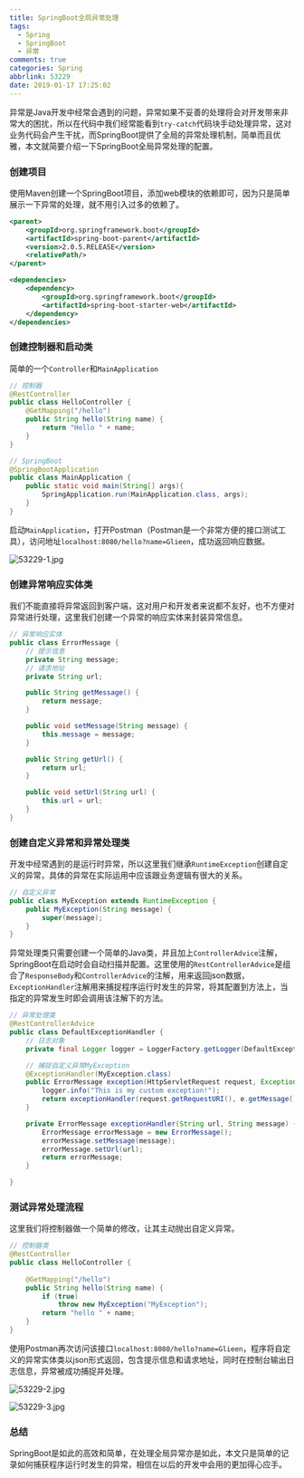 ```yaml
---
title: SpringBoot全局异常处理
tags:
  - Spring
  - SpringBoot
  - 异常
comments: true
categories: Spring
abbrlink: 53229
date: 2019-01-17 17:25:02
---
```


异常是Java开发中经常会遇到的问题，异常如果不妥善的处理将会对开发带来非常大的困扰，所以在代码中我们经常能看到`try-catch`代码块手动处理异常，这对业务代码会产生干扰，而SpringBoot提供了全局的异常处理机制，简单而且优雅，本文就简要介绍一下SpringBoot全局异常处理的配置。

<!--more-->

### 创建项目

使用Maven创建一个SpringBoot项目，添加web模块的依赖即可，因为只是简单展示一下异常的处理，就不用引入过多的依赖了。

```xml
<parent>
    <groupId>org.springframework.boot</groupId>
    <artifactId>spring-boot-parent</artifactId>
    <version>2.0.5.RELEASE</version>
    <relativePath/>
</parent>

<dependencies>
    <dependency>
        <groupId>org.springframework.boot</groupId>
        <artifactId>spring-boot-starter-web</artifactId>
    </dependency>
</dependencies>
```

### 创建控制器和启动类

简单的一个`Controller`和`MainApplication`

```java
// 控制器
@RestController
public class HelloController {
    @GetMapping("/hello")
    public String hello(String name) {
        return "Hello " + name;
    }
}
```

```java
// SpringBoot
@SpringBootApplication
public class MainApplication {
    public static void main(String[] args){
        SpringApplication.run(MainApplication.class, args);
    }
}
```

启动`MainApplication`，打开Postman（Postman是一个非常方便的接口测试工具），访问地址`localhost:8080/hello?name=Glieen`，成功返回响应数据。

![53229-1.jpg](https://i.loli.net/2020/02/19/uvlfkx25GNnFHzw.jpg)

### 创建异常响应实体类

我们不能直接将异常返回到客户端，这对用户和开发者来说都不友好，也不方便对异常进行处理，这里我们创建一个异常的响应实体来封装异常信息。

```java
// 异常响应实体
public class ErrorMessage {
    // 提示信息
    private String message;
    // 请求地址
    private String url;

    public String getMessage() {
        return message;
    }

    public void setMessage(String message) {
        this.message = message;
    }

    public String getUrl() {
        return url;
    }

    public void setUrl(String url) {
        this.url = url;
    }
}
```

### 创建自定义异常和异常处理类

开发中经常遇到的是运行时异常，所以这里我们继承`RuntimeException`创建自定义的异常，具体的异常在实际运用中应该跟业务逻辑有很大的关系。

```java
// 自定义异常
public class MyException extends RuntimeException {
    public MyException(String message) {
        super(message);
    }
}
```

异常处理类只需要创建一个简单的Java类，并且加上`ControllerAdvice`注解，SpringBoot在启动时会自动扫描并配置。这里使用的`RestControllerAdvice`是组合了`ResponseBody`和`ControllerAdvice`的注解，用来返回json数据，`ExceptionHandler`注解用来捕捉程序运行时发生的异常，将其配置到方法上，当指定的异常发生时即会调用该注解下的方法。

```java
// 异常处理类
@RestControllerAdvice
public class DefaultExceptionHandler {
    // 日志对象
    private final Logger logger = LoggerFactory.getLogger(DefaultExceptionHandler.class);

    // 捕捉自定义异常MyException
    @ExceptionHandler(MyException.class)
    public ErrorMessage exception(HttpServletRequest request, Exception e) {
        logger.info("This is my custom exception!");
        return exceptionHandler(request.getRequestURI(), e.getMessage());
    }

    private ErrorMessage exceptionHandler(String url, String message) {
        ErrorMessage errorMessage = new ErrorMessage();
        errorMessage.setMessage(message);
        errorMessage.setUrl(url);
        return errorMessage;
    }

}
```

### 测试异常处理流程

这里我们将控制器做一个简单的修改，让其主动抛出自定义异常。

```java
// 控制器类
@RestController
public class HelloController {
    
    @GetMapping("/hello")
    public String hello(String name) {
        if (true)
            throw new MyException("MyException");
        return "hello " + name;
    }
}
```

使用Postman再次访问该接口`localhost:8080/hello?name=Glieen`，程序将自定义的异常实体类以json形式返回，包含提示信息和请求地址，同时在控制台输出日志信息，异常被成功捕捉并处理。

![53229-2.jpg](https://i.loli.net/2020/02/19/43RJy2Zsoc7DiuH.jpg)

![53229-3.jpg](https://i.loli.net/2020/02/19/6bPMqIoUOefkDsF.jpg)

### 总结

SpringBoot是如此的高效和简单，在处理全局异常亦是如此，本文只是简单的记录如何捕获程序运行时发生的异常，相信在以后的开发中会用的更加得心应手。